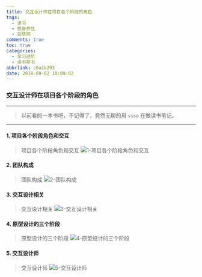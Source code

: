 ```yaml
---
title: 交互设计师在项目各个阶段的角色
tags:
  - 读书
  - 修身养性
  - 互联网
comments: true
toc: true
categories:
  - 学习进阶
  - 读书荐书
abbrlink: c6a1b293
date: 2018-08-02 18:09:02
---
```

<script type="text/javascript" src="/js/src/bai.js"></script>

### 交互设计师在项目各个阶段的角色

---
> 以前看的一本书吧，不记得了，竟然无聊的用 `viso` 在做读书笔记。
---

#### 1. 项目各个阶段角色和交互
> 项目各个阶段角色和交互
![1-项目各个阶段角色和交互](/images/002/mSMzCWA.png "1-项目各个阶段角色和交互")

#### 2. 团队构成
> 团队构成
![2-团队构成](/images/002/PEY14dc.png "2-团队构成")

#### 3. 交互设计相关
> 交互设计相关
![3-交互设计相关](/images/002/sDVpiuq.png "3-交互设计相关")

#### 4. 原型设计的三个阶段
> 原型设计的三个阶段
![4-原型设计的三个阶段](/images/002/BmniXJe.png "4-原型设计的三个阶段")

#### 5. 交互设计师
> 交互设计师
![5-交互设计师](/images/002/p0wSYKZ.png "5-交互设计师")
